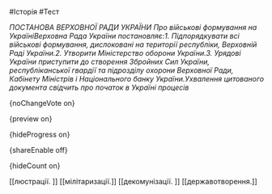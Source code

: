 #Історія #Тест

*ПОСТАНОВА
ВЕРХОВНОЇ РАДИ УКРАЇНИ
Про військові формування на УкраїніВерховна Рада України постановляє:1. Підпорядкувати всі військові формування, дислоковані на території республіки, Верховній Раді України.2. Утворити Міністерство оборони України.3. Урядові України приступити до створення Збройних Сил України, республіканської гвардії та підрозділу охорони Верховної Ради, Кабінету Міністрів і Національного банку України.Ухвалення цитованого документа свідчить про початок в Україні процесів*

{noChangeVote on}

{preview on}

{hideProgress on}

{shareEnable off}

{hideCount on}

[[люстрації. ]]
[[мілітаризації.]]
[[декомунізації. ]]
[[державотворення.]]
